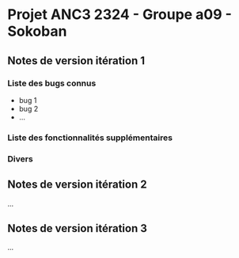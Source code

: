 # Projet ANC3 2324 - Groupe a09 - Sokoban

## Notes de version itération 1

### Liste des bugs connus

* bug 1
* bug 2
* ...

### Liste des fonctionnalités supplémentaires

### Divers

## Notes de version itération 2

...

## Notes de version itération 3

...